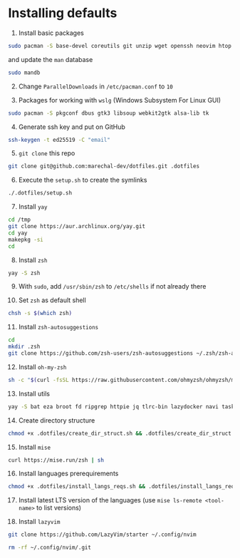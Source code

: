 # Installing defaults

1. Install basic packages

```sh
sudo pacman -S base-devel coreutils git unzip wget openssh neovim htop gdb curl locate tmux man-db man-pages
```

and update the `man` database

```sh
sudo mandb
```

2. Change `ParallelDownloads` in `/etc/pacman.conf` to `10`

3. Packages for working with `wslg` (Windows Subsystem For Linux GUI)

```sh
sudo pacman -S pkgconf dbus gtk3 libsoup webkit2gtk alsa-lib tk
```

4. Generate ssh key and put on GitHub

```sh
ssh-keygen -t ed25519 -C "email"
```

5. `git clone` this repo

```sh
git clone git@github.com:marechal-dev/dotfiles.git .dotfiles
```

6. Execute the `setup.sh` to create the symlinks

```sh
./.dotfiles/setup.sh
```

7. Install `yay`

```sh
cd /tmp
git clone https://aur.archlinux.org/yay.git
cd yay
makepkg -si
cd
```

8. Install `zsh`

```sh
yay -S zsh
```

9. With `sudo`, add `/usr/sbin/zsh` to `/etc/shells` if not already there

10. Set `zsh` as default shell

```sh
chsh -s $(which zsh)
```

11. Install `zsh-autosuggestions`

```sh
cd
mkdir .zsh
git clone https://github.com/zsh-users/zsh-autosuggestions ~/.zsh/zsh-autosuggestions
```

12. Install `oh-my-zsh`

```sh
sh -c "$(curl -fsSL https://raw.githubusercontent.com/ohmyzsh/ohmyzsh/master/tools/install.sh)"
```

13. Install utils

```sh
yay -S bat eza broot fd ripgrep httpie jq tlrc-bin lazydocker navi task fastfetch fzf zoxide fd the_silver_searcher lazygit github-cli
```

14. Create directory structure

```sh
chmod +x .dotfiles/create_dir_struct.sh && .dotfiles/create_dir_struct.sh
```

15. Install `mise`

```sh
curl https://mise.run/zsh | sh
```

16. Install languages prerequirements

```sh
chmod +x .dotfiles/install_langs_reqs.sh && .dotfiles/install_langs_reqs.sh
```

17. Install latest LTS version of the languages (use `mise ls-remote <tool-name>` to list versions)

18. Install `lazyvim`

```sh
git clone https://github.com/LazyVim/starter ~/.config/nvim
```

```sh
rm -rf ~/.config/nvim/.git
```
